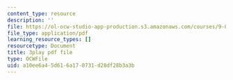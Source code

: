 ```yaml
---
content_type: resource
description: ''
file: https://ol-ocw-studio-app-production.s3.amazonaws.com/courses/9-00sc-introduction-to-psychology-fall-2011/a10ee6a45d616a170731d28df28b3a3b_vf1U3Nt3HQk.pdf
file_type: application/pdf
learning_resource_types: []
resourcetype: Document
title: 3play pdf file
type: OCWFile
uid: a10ee6a4-5d61-6a17-0731-d28df28b3a3b
---
```

